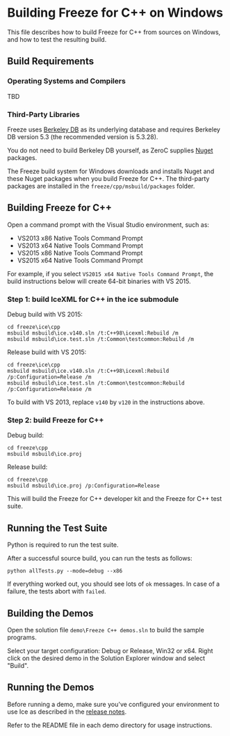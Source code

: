 # Building Freeze for C++ on Windows

This file describes how to build Freeze for C++ from sources on Windows, and
how to test the resulting build.

## Build Requirements

### Operating Systems and Compilers

TBD

### Third-Party Libraries

Freeze uses [Berkeley DB][2] as its underlying database and requires
Berkeley DB version 5.3 (the recommended version is 5.3.28).

You do not need to build Berkeley DB yourself, as ZeroC supplies
[Nuget][3] packages.

The Freeze build system for Windows downloads and installs Nuget and these
Nuget packages when you build Freeze for C++. The third-party packages
are installed in the ``freeze/cpp/msbuild/packages`` folder.

## Building Freeze for C++

Open a command prompt with the Visual Studio environment, such as:
- VS2013 x86 Native Tools Command Prompt
- VS2013 x64 Native Tools Command Prompt
- VS2015 x86 Native Tools Command Prompt
- VS2015 x64 Native Tools Command Prompt

For example, if you select `VS2015 x64 Native Tools Command Prompt`,
the build instructions below will create 64-bit binaries with VS 2015.

### Step 1: build IceXML for C++ in the ice submodule

Debug build with VS 2015:

    cd freeze\ice\cpp
    msbuild msbuild\ice.v140.sln /t:C++98\icexml:Rebuild /m
    msbuild msbuild\ice.test.sln /t:Common\testcommon:Rebuild /m

Release build with VS 2015:

    cd freeze\ice\cpp
    msbuild msbuild\ice.v140.sln /t:C++98\icexml:Rebuild /p:Configuration=Release /m
    msbuild msbuild\ice.test.sln /t:Common\testcommon:Rebuild /p:Configuration=Release /m

To build with VS 2013, replace `v140` by `v120` in the instructions above.

### Step 2: build Freeze for C++

Debug build:

    cd freeze\cpp
    msbuild msbuild\ice.proj

Release build:

    cd freeze\cpp
    msbuild msbuild\ice.proj /p:Configuration=Release

This will build the Freeze for C++ developer kit and the Freeze for C++ test 
suite.

## Running the Test Suite

Python is required to run the test suite.

After a successful source build, you can run the tests as follows:

    python allTests.py --mode=debug --x86

If everything worked out, you should see lots of `ok` messages. In case of a
failure, the tests abort with `failed`.

## Building the Demos

Open the solution file `demo\Freeze C++ demos.sln` to build the sample programs.

Select your target configuration: Debug or Release, Win32 or x64. Right click on
the desired demo in the Solution Explorer window and select "Build".

## Running the Demos

Before running a demo, make sure you've configured your environment to use Ice
as described in the [release notes][4].

Refer to the README file in each demo directory for usage instructions.

[1]: https://doc.zeroc.com/display/Freeze37/Supported+Platforms+for+Freeze+3.7.0
[2]: http://www.oracle.com/us/products/database/berkeley-db/overview/index.htm
[3]: https://www.nuget.org
[4]: https://doc.zeroc.com/display/Freeze37/Release+Notes
[5]: https://github.com/zeroc-ice/ice-builder-visualstudio
